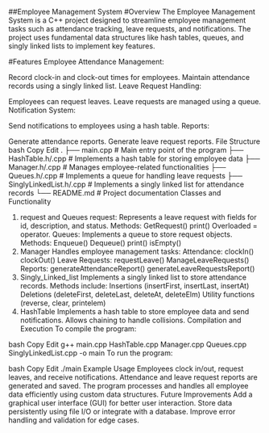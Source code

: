 ##Employee Management System
#Overview
The Employee Management System is a C++ project designed to streamline employee management tasks such as attendance tracking, leave requests, and notifications. The project uses fundamental data structures like hash tables, queues, and singly linked lists to implement key features.

#Features
Employee Attendance Management:

Record clock-in and clock-out times for employees.
Maintain attendance records using a singly linked list.
Leave Request Handling:

Employees can request leaves.
Leave requests are managed using a queue.
Notification System:

Send notifications to employees using a hash table.
Reports:

Generate attendance reports.
Generate leave request reports.
File Structure
bash
Copy
Edit
.
├── main.cpp                # Main entry point of the program
├── HashTable.h/.cpp        # Implements a hash table for storing employee data
├── Manager.h/.cpp          # Manages employee-related functionalities
├── Queues.h/.cpp           # Implements a queue for handling leave requests
├── SinglyLinkedList.h/.cpp # Implements a singly linked list for attendance records
└── README.md               # Project documentation
Classes and Functionality
1. request and Queues
request:
Represents a leave request with fields for id, description, and status.
Methods:
GetRequest()
print()
Overloaded = operator.
Queues:
Implements a queue to store request objects.
Methods:
Enqueue()
Dequeue()
print()
isEmpty()
2. Manager
Handles employee management tasks:
Attendance:
clockIn()
clockOut()
Leave Requests:
requestLeave()
ManageLeaveRequests()
Reports:
generateAttendanceReport()
generateLeaveRequestsReport()
3. Singly_Linked_list
Implements a singly linked list to store attendance records.
Methods include:
Insertions (insertFirst, insertLast, insertAt)
Deletions (deleteFirst, deleteLast, deleteAt, deleteElm)
Utility functions (reverse, clear, printelem)
4. HashTable
Implements a hash table to store employee data and send notifications.
Allows chaining to handle collisions.
Compilation and Execution
To compile the program:

bash
Copy
Edit
g++ main.cpp HashTable.cpp Manager.cpp Queues.cpp SinglyLinkedList.cpp -o main
To run the program:

bash
Copy
Edit
./main
Example Usage
Employees clock in/out, request leaves, and receive notifications.
Attendance and leave request reports are generated and saved.
The program processes and handles all employee data efficiently using custom data structures.
Future Improvements
Add a graphical user interface (GUI) for better user interaction.
Store data persistently using file I/O or integrate with a database.
Improve error handling and validation for edge cases.

